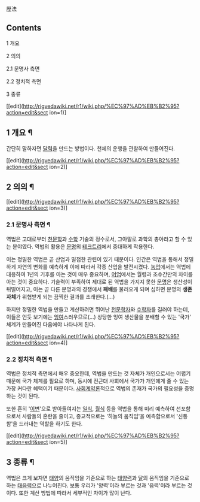 歷法  

## Contents

    

1 개요

2 의의

    

2.1 문명사 측면

2.2 정치적 측면

3 종류

[[edit](http://rigvedawiki.net/r1/wiki.php/%EC%97%AD%EB%B2%95?action=edit&sect
ion=1)]

## 1 개요 ¶

간단히 말하자면 [달력](%EB%8B%AC%EB%A0%A5.md)을 만드는 방법이다. 천체의 운행을 관찰하여 만들어진다.

[[edit](http://rigvedawiki.net/r1/wiki.php/%EC%97%AD%EB%B2%95?action=edit&sect
ion=2)]

## 2 의의 ¶

[[edit](http://rigvedawiki.net/r1/wiki.php/%EC%97%AD%EB%B2%95?action=edit&sect
ion=3)]

### 2.1 문명사 측면 ¶

역법은 고대로부터 [천문학](%EC%B2%9C%EB%AC%B8%ED%95%99.md)과
[수학](%EC%88%98%ED%95%99.md) 기술의 정수로서, 그야말로 과학의 총아라고 할 수 있는 분야였다. 역법의 활용은
[문명](%EB%AC%B8%EB%AA%85.md)의 [테크트리](%ED%85%8C%ED%81%AC%20%ED%8A%B8%EB%A6%AC.md)에서 중대하게 작용한다.

  

이는 정밀한 역법은 곧 산업과 밀접한 관련이 있기 때문이다. 인간은 역법을 통해서 정밀하게 자연의 변화를 예측하게 이에 따라서 각종 산업을
발전시켰다. [농업](%EB%86%8D%EC%97%85.md)에서는 역법에 대응하여 1년의 기후를 아는 것이 매우 중요하며,
[어업](%EC%96%B4%EC%97%85.md)에서는 월령과 조수간만의 차이를 아는 것이 중요하다. 기술력이 부족하여 제대로 된
역법을 가지지 못한 [문명](%EB%AC%B8%EB%AA%85.md)은 생산성이 뒤떨어지고, 이는 곧 다른 문명과의 경쟁에서
**패배**를 불러오게 되며 심하면 문명의 **생존 자체**가 위협받게 되는 끔찍한 결과를 초래한다.(…)

  

하지만 정밀한 역법을 만들고 계산하려면 뛰어난 [천문학자](%EC%B2%9C%EB%AC%B8%ED%95%99%EC%9E%90.md)와
[수학자](%EC%88%98%ED%95%99%EC%9E%90.md)를 길러야 하는데, 이들은 언듯 보기에는
[잉여](%EC%9E%89%EC%97%AC.md)스러우므로(…) 상당한 잉여 생산물을 분배할 수 있는 '국가' 체계가 만들어진 다음에야
나타나게 된다.

[[edit](http://rigvedawiki.net/r1/wiki.php/%EC%97%AD%EB%B2%95?action=edit&sect
ion=4)]

### 2.2 정치적 측면 ¶

역법은 정치적 측면에서 매우 중요한데, 역법을 만드는 것 자체가 개인으로서는 어렵기 때문에 국가 체계를 필요로 하며, 동시에 전근대 사회에서
국가가 개인에게 줄 수 있는 가장 커다란 혜택이기 때문이다.
[사회계약론](%EC%82%AC%ED%9A%8C%EA%B3%84%EC%95%BD%EB%A1%A0.md)적으로 역법의 존재가 국가의
필요성을 증명하는 것이 된다.

  

또한 흔히 '[이변](%EC%9D%B4%EB%B3%80.md)'으로 받아들여지는
[일식](%EC%9D%BC%EC%8B%9D.md), [월식](%EC%9B%94%EC%8B%9D.md) 등을 역법을 통해 미리
예측하여 선포함으로서 사람들의 혼란을 줄이고, 종교적으로는 '하늘의 움직임'을 예측함으로서 '신통함'을 드러내는 역할을 하기도 한다.

[[edit](http://rigvedawiki.net/r1/wiki.php/%EC%97%AD%EB%B2%95?action=edit&sect
ion=5)]

## 3 종류 ¶

역법은 크게 보자면 [태양](%ED%83%9C%EC%96%91.md)의 움직임을 기준으로 하는
[태양력](%ED%83%9C%EC%96%91%EB%A0%A5.md)과 [달](%EB%8B%AC.md)의 움직임을 기준으로 하는
[태음력](%ED%83%9C%EC%9D%8C%EB%A0%A5.md)으로 나누어진다. 보통 우리가 '양력'이라 부르는 것과 '음력'이라
부르는 것이다. 또한 계산 방법에 따라서 세부적인 차이가 많이 난다.

